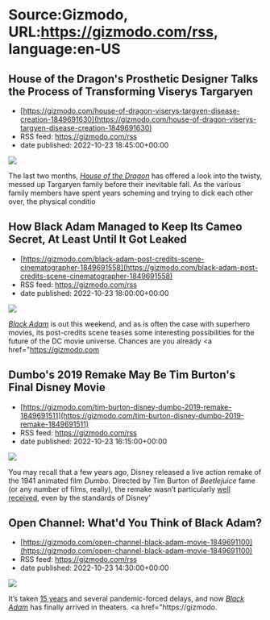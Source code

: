 # Source:Gizmodo, URL:https://gizmodo.com/rss, language:en-US

## House of the Dragon's Prosthetic Designer Talks the Process of Transforming Viserys Targaryen
 - [https://gizmodo.com/house-of-dragon-viserys-targyen-disease-creation-1849691630](https://gizmodo.com/house-of-dragon-viserys-targyen-disease-creation-1849691630)
 - RSS feed: https://gizmodo.com/rss
 - date published: 2022-10-23 18:45:00+00:00

<img src="https://i.kinja-img.com/gawker-media/image/upload/s--thsaFERE--/c_fit,fl_progressive,q_80,w_636/3f7100ef0b381e447472eb3fb515d7ba.jpg" /><p>The last two months, <a href="https://gizmodo.com/house-of-the-dragon-season-1-finale-leak-1849690427"><em>House of the Dragon</em></a><em> </em>has offered a look into the twisty, messed up Targaryen family before their inevitable fall. As the various family members have spent years scheming and trying to dick each other over, the physical conditio

## How Black Adam Managed to Keep Its Cameo Secret, At Least Until It Got Leaked
 - [https://gizmodo.com/black-adam-post-credits-scene-cinematographer-1849691558](https://gizmodo.com/black-adam-post-credits-scene-cinematographer-1849691558)
 - RSS feed: https://gizmodo.com/rss
 - date published: 2022-10-23 18:00:00+00:00

<img src="https://i.kinja-img.com/gawker-media/image/upload/s--PbVKdcUT--/c_fit,fl_progressive,q_80,w_636/77b6a5453cad533d884ff4accee00be3.jpg" /><p><a href="https://gizmodo.com/black-adam-review-dwayne-johnson-the-rock-superman-dc-1849627545"><em>Black Adam</em></a><em> </em>is out this weekend, and as is often the case with superhero movies, its post-credits scene teases some interesting possibilities for the future of the DC movie universe. Chances are you already <a href="https://gizmodo.com

## Dumbo's 2019 Remake May Be Tim Burton's Final Disney Movie
 - [https://gizmodo.com/tim-burton-disney-dumbo-2019-remake-1849691511](https://gizmodo.com/tim-burton-disney-dumbo-2019-remake-1849691511)
 - RSS feed: https://gizmodo.com/rss
 - date published: 2022-10-23 16:15:00+00:00

<img src="https://i.kinja-img.com/gawker-media/image/upload/s--DtbJPrKm--/c_fit,fl_progressive,q_80,w_636/8dd14bcaf6ce023f0305f885e6586653.jpg" /><p>You may recall that a few years ago, Disney released a live action remake of the 1941 animated film <em>Dumbo</em>. Directed by Tim Burton of <em>Beetlejuice </em>fame (or<em> </em>any number of films, really), the remake wasn’t particularly <a href="https://gizmodo.com/dumbo-is-a-no-go-1833574507">well received</a>, even by the standards of Disney’

## Open Channel: What'd You Think of Black Adam?
 - [https://gizmodo.com/open-channel-black-adam-movie-1849691100](https://gizmodo.com/open-channel-black-adam-movie-1849691100)
 - RSS feed: https://gizmodo.com/rss
 - date published: 2022-10-23 14:30:00+00:00

<img src="https://i.kinja-img.com/gawker-media/image/upload/s--_Ae8HBIW--/c_fit,fl_progressive,q_80,w_636/81f9c67dc08b62edba8e2711baf8f06d.jpg" /><p>It’s taken <a href="https://gizmodo.com/an-epic-timeline-of-the-rock-willing-dc-s-black-adam-in-1846528042">15 years</a> and several pandemic-forced delays, and now <a href="https://gizmodo.com/black-adam-review-dwayne-johnson-the-rock-superman-dc-1849627545"><em>Black Adam</em></a><em> </em>has finally arrived in theaters. <a href="https://gizmodo.

